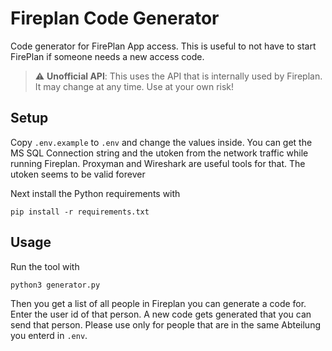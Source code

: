 # Fireplan Code Generator

Code generator for FirePlan App access. This is useful to not have to start FirePlan if someone needs a new access code.

> :warning: **Unofficial API**: This uses the API that is internally used by Fireplan. It may change at any time. Use at your own risk!

## Setup
Copy `.env.example` to `.env` and change the values inside. You can get the MS SQL Connection string and the utoken from the network traffic while running Fireplan. Proxyman and Wireshark are useful tools for that. The utoken seems to be valid forever

Next install the Python requirements with
```
pip install -r requirements.txt
```

## Usage
Run the tool with
```
python3 generator.py
```

Then you get a list of all people in Fireplan you can generate a code for. Enter the user id of that person. A new code gets generated that you can send that person. Please use only for people that are in the same Abteilung you enterd in `.env`.
